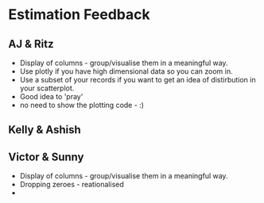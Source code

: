# Estimation Feedback

## AJ & Ritz

* Display of columns - group/visualise them in a meaningful way.
* Use plotly if you  have high dimensional data so you can zoom in.
* Use a subset of your records if you want to get an idea of distirbution in your scatterplot.
* Good idea to 'pray'
* no need to show the plotting code - :)

## Kelly & Ashish

## Victor & Sunny

* Display of columns - group/visualise them in a meaningful way.
* Dropping zeroes - reationalised
* 


